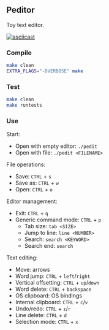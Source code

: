 Peditor
-------

Toy text editor.

[![asciicast](https://asciinema.org/a/LP3tSFwa2FxruDQ7nQ33PCw6F.svg)](https://asciinema.org/a/LP3tSFwa2FxruDQ7nQ33PCw6F)


### Compile

```bash
make clean
EXTRA_FLAGS="-DVERBOSE" make
```

### Test

```bash
make clean
make runtests
```

### Use

Start:

- Open with empty editor: `./pedit`
- Open with file: `./pedit <FILENAME>`

File operations:

- Save: `CTRL` + `s`
- Save as: `CTRL` + `w`
- Open: `CTRL` + `o`

Editor management:

- Exit: `CTRL` + `q`
- Generic command mode: `CTRL` + `p`
    - Tab size: `tab <SIZE>`
    - Jump to line: `line <NUMBER>`
    - Search: `search <KEYWORD>`
    - Search end: `search`

Text editing:

- Move: arrows
- Word jump: `CTRL` + `left`/`right`
- Vertical offsetting: `CTRL` + `up`/`down`
- Word delete: `CTRL` + `backspace`
- OS clipboard: OS bindings
- Internal clipboard: `CTRL` + `c`/`v`
- Undo/redo: `CTRL` + `z`/`r`
- Line delete: `CTRL` + `d`
- Selection mode: `CTRL` + `x`
